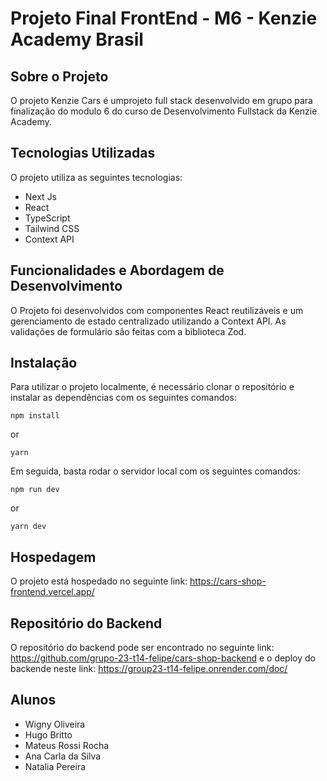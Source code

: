 # Projeto Final FrontEnd - M6 - Kenzie Academy Brasil

## Sobre o Projeto
O projeto Kenzie Cars é umprojeto full stack desenvolvido em grupo para finalização do modulo 6 do curso de Desenvolvimento Fullstack da Kenzie Academy.

## Tecnologias Utilizadas
O projeto utiliza as seguintes tecnologias:
- Next Js
- React
- TypeScript
- Tailwind CSS
- Context API

## Funcionalidades e Abordagem de Desenvolvimento
O Projeto foi desenvolvidos com componentes React reutilizáveis e um gerenciamento de estado centralizado utilizando a Context API. As validações de formulário são feitas com a biblioteca Zod.


## Instalação
Para utilizar o projeto localmente, é necessário clonar o repositório e instalar as dependências com os seguintes comandos:

```shell
npm install
```
or
```shell
yarn 
```

Em seguida, basta rodar o servidor local com os seguintes comandos:
```shell
npm run dev
```
or

```shell
yarn dev
```

## Hospedagem
O projeto está hospedado no seguinte link: https://cars-shop-frontend.vercel.app/

## Repositório do Backend
O repositório do backend pode ser encontrado no seguinte link:
https://github.com/grupo-23-t14-felipe/cars-shop-backend
e o deploy do backende neste link:
https://group23-t14-felipe.onrender.com/doc/

## Alunos

- Wigny Oliveira
- Hugo Britto
- Mateus Rossi Rocha
- Ana Carla da Silva
- Natalia Pereira
